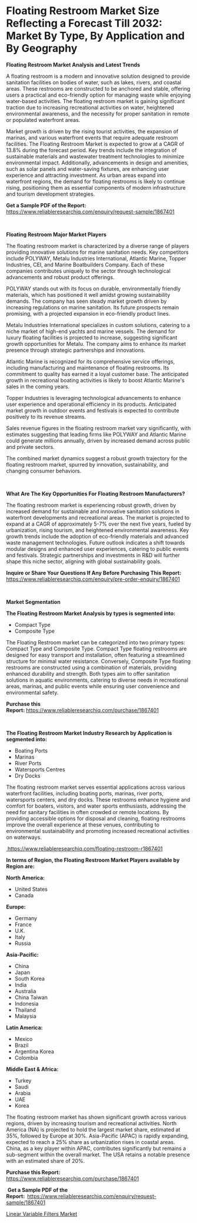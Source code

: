 <p><h1>Floating Restroom Market Size Reflecting a Forecast Till 2032: Market By Type, By Application and By Geography</h1></p><p><strong>Floating Restroom Market Analysis and Latest Trends</strong></p>
<p><p>A floating restroom is a modern and innovative solution designed to provide sanitation facilities on bodies of water, such as lakes, rivers, and coastal areas. These restrooms are constructed to be anchored and stable, offering users a practical and eco-friendly option for managing waste while enjoying water-based activities. The floating restroom market is gaining significant traction due to increasing recreational activities on water, heightened environmental awareness, and the necessity for proper sanitation in remote or populated waterfront areas.</p><p>Market growth is driven by the rising tourist activities, the expansion of marinas, and various waterfront events that require adequate restroom facilities. The Floating Restroom Market is expected to grow at a CAGR of 13.8% during the forecast period. Key trends include the integration of sustainable materials and wastewater treatment technologies to minimize environmental impact. Additionally, advancements in design and amenities, such as solar panels and water-saving fixtures, are enhancing user experience and attracting investment. As urban areas expand into waterfront regions, the demand for floating restrooms is likely to continue rising, positioning them as essential components of modern infrastructure and tourism development strategies.</p></p>
<p><strong>Get a Sample PDF of the Report:&nbsp;</strong> <a href="https://www.reliableresearchiq.com/enquiry/request-sample/1867401?utm_campaign=2525&utm_medium=2&utm_source=Github&utm_content=ia&utm_term=19022025&utm_id=floating-restroom">https://www.reliableresearchiq.com/enquiry/request-sample/1867401</a></p>
<p>&nbsp;</p>
<p><strong>Floating Restroom Major Market Players</strong></p>
<p><p>The floating restroom market is characterized by a diverse range of players providing innovative solutions for marine sanitation needs. Key competitors include POLYWAY, Metalu Industries International, Atlantic Marine, Topper Industries, CEI, and Marine Boatbuilders Company. Each of these companies contributes uniquely to the sector through technological advancements and robust product offerings.</p><p>POLYWAY stands out with its focus on durable, environmentally friendly materials, which has positioned it well amidst growing sustainability demands. The company has seen steady market growth driven by increasing regulations on marine sanitation. Its future prospects remain promising, with a projected expansion in eco-friendly product lines.</p><p>Metalu Industries International specializes in custom solutions, catering to a niche market of high-end yachts and marine vessels. The demand for luxury floating facilities is projected to increase, suggesting significant growth opportunities for Metalu. The company aims to enhance its market presence through strategic partnerships and innovations.</p><p>Atlantic Marine is recognized for its comprehensive service offerings, including manufacturing and maintenance of floating restrooms. Its commitment to quality has earned it a loyal customer base. The anticipated growth in recreational boating activities is likely to boost Atlantic Marine's sales in the coming years.</p><p>Topper Industries is leveraging technological advancements to enhance user experience and operational efficiency in its products. Anticipated market growth in outdoor events and festivals is expected to contribute positively to its revenue streams.</p><p>Sales revenue figures in the floating restroom market vary significantly, with estimates suggesting that leading firms like POLYWAY and Atlantic Marine could generate millions annually, driven by increased demand across public and private sectors.</p><p>The combined market dynamics suggest a robust growth trajectory for the floating restroom market, spurred by innovation, sustainability, and changing consumer behaviors.</p></p>
<p>&nbsp;</p>
<p><strong>What Are The Key Opportunities For Floating Restroom Manufacturers?</strong></p>
<p><p>The floating restroom market is experiencing robust growth, driven by increased demand for sustainable and innovative sanitation solutions in waterfront developments and recreational areas. The market is projected to expand at a CAGR of approximately 5-7% over the next five years, fueled by urbanization, rising tourism, and heightened environmental awareness. Key growth trends include the adoption of eco-friendly materials and advanced waste management technologies. Future outlook indicates a shift towards modular designs and enhanced user experiences, catering to public events and festivals. Strategic partnerships and investments in R&D will further shape this niche sector, aligning with global sustainability goals.</p></p>
<p><strong>Inquire or Share Your Questions If Any Before Purchasing This Report:</strong> <a href="https://www.reliableresearchiq.com/enquiry/pre-order-enquiry/1867401?utm_campaign=2525&utm_medium=2&utm_source=Github&utm_content=ia&utm_term=19022025&utm_id=floating-restroom">https://www.reliableresearchiq.com/enquiry/pre-order-enquiry/1867401</a></p>
<p>&nbsp;</p>
<p><strong>Market Segmentation</strong></p>
<p><strong>The Floating Restroom Market Analysis by types is segmented into:</strong></p>
<p><ul><li>Compact Type</li><li>Composite Type</li></ul></p>
<p><p>The Floating Restroom market can be categorized into two primary types: Compact Type and Composite Type. Compact Type floating restrooms are designed for easy transport and installation, often featuring a streamlined structure for minimal water resistance. Conversely, Composite Type floating restrooms are constructed using a combination of materials, providing enhanced durability and strength. Both types aim to offer sanitation solutions in aquatic environments, catering to diverse needs in recreational areas, marinas, and public events while ensuring user convenience and environmental safety.</p></p>
<p><strong>Purchase this Report:&nbsp;</strong><a href="https://www.reliableresearchiq.com/purchase/1867401?utm_campaign=2525&utm_medium=2&utm_source=Github&utm_content=ia&utm_term=19022025&utm_id=floating-restroom">https://www.reliableresearchiq.com/purchase/1867401</a></p>
<p>&nbsp;</p>
<p><strong>The Floating Restroom Market Industry Research by Application is segmented into:</strong></p>
<p><ul><li>Boating Ports</li><li>Marinas</li><li>River Ports</li><li>Watersports Centres</li><li>Dry Docks</li></ul></p>
<p><p>The floating restroom market serves essential applications across various waterfront facilities, including boating ports, marinas, river ports, watersports centers, and dry docks. These restrooms enhance hygiene and comfort for boaters, visitors, and water sports enthusiasts, addressing the need for sanitary facilities in often crowded or remote locations. By providing accessible options for disposal and cleaning, floating restrooms improve the overall experience at these venues, contributing to environmental sustainability and promoting increased recreational activities on waterways.</p></p>
<p><a href="https://www.reliableresearchiq.com/floating-restroom-r1867401?utm_campaign=2525&utm_medium=2&utm_source=Github&utm_content=ia&utm_term=19022025&utm_id=floating-restroom">&nbsp;https://www.reliableresearchiq.com/floating-restroom-r1867401</a></p>
<p><strong>In terms of Region, the Floating Restroom Market Players available by Region are:</strong></p>
<p>
    <p> <strong> North America: </strong>
        <ul>
            <li>United States</li>
            <li>Canada</li>
        </ul>
        </p> 
    <p> <strong> Europe: </strong>
        <ul>
            <li>Germany</li>
            <li>France</li>
            <li>U.K.</li>
            <li>Italy</li>
            <li>Russia</li>
        </ul>
        </p> 
    <p> <strong> Asia-Pacific: </strong>
        <ul>
            <li>China</li>
            <li>Japan</li>
            <li>South Korea</li>
            <li>India</li>
            <li>Australia</li>
            <li>China Taiwan</li>
            <li>Indonesia</li>
            <li>Thailand</li>
            <li>Malaysia</li>
        </ul>
        </p> 
    <p> <strong> Latin America: </strong>
        <ul>
            <li>Mexico</li>
            <li>Brazil</li>
            <li>Argentina Korea</li>
            <li>Colombia</li>
        </ul>
        </p> 
    <p> <strong> Middle East & Africa: </strong>
        <ul>
            <li>Turkey</li>
            <li>Saudi</li>
            <li>Arabia</li>
            <li>UAE</li>
            <li>Korea</li>
        </ul>
    </p>
    </p>
<p><p>The floating restroom market has shown significant growth across various regions, driven by increasing tourism and recreational activities. North America (NA) is projected to hold the largest market share, estimated at 35%, followed by Europe at 30%. Asia-Pacific (APAC) is rapidly expanding, expected to reach a 25% share as urbanization rises in coastal areas. China, as a key player within APAC, contributes significantly but remains a sub-segment within the overall market. The USA retains a notable presence with an estimated share of 20%.</p></p>
<p><strong>Purchase this Report: </strong><a href="https://www.reliableresearchiq.com/purchase/1867401?utm_campaign=2525&utm_medium=2&utm_source=Github&utm_content=ia&utm_term=19022025&utm_id=floating-restroom">https://www.reliableresearchiq.com/purchase/1867401</a></p>
<p>&nbsp;<strong>Get a Sample PDF of the Report:&nbsp;&nbsp;</strong><a href="https://www.reliableresearchiq.com/enquiry/request-sample/1867401?utm_campaign=2525&utm_medium=2&utm_source=Github&utm_content=ia&utm_term=19022025&utm_id=floating-restroom">https://www.reliableresearchiq.com/enquiry/request-sample/1867401</a></p>
<p><strong></strong></p>
<p><p><a href="https://github.com/xanaanenkaly/Market-Research-Report-List-1/blob/main/linear-variable-filters-market.md?utm_campaign=2525&utm_medium=2&utm_source=Github&utm_content=ia&utm_term=19022025&utm_id=floating-restroom">Linear Variable Filters Market</a></p></p>